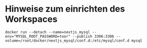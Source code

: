 # Hinweise zum einrichten des Workspaces

`docker run --detach --name=nextjs_mysql --env="MYSQL_ROOT_PASSWORD=toor" --publish 3306:3306 --volume=/root/docker/nextjs_mysql/conf.d:/etc/mysql/conf.d mysql`
